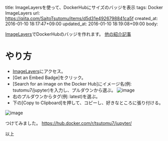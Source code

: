 title: ImageLayersを使って、DockerHubにサイズのバッジを表示
tags: Docker ImageLayers
url: https://qiita.com/SaitoTsutomu/items/d5d31e4926798841ca5f
created_at: 2016-01-10 18:17:47+09:00
updated_at: 2016-01-10 18:19:08+09:00
body:

[ImageLayers](https://imagelayers.io/)でDockerHubのバッジを作れます。
[他の紹介記事](http://qiita.com/DQNEO/items/495ea422b97bd2a734e9)

# やり方
- [ImageLayers](https://imagelayers.io/)にアクセス。
- [Get an Embed Badge]をクリック。
- [Search for an image on the Docker Hub]にイメージ名(例: tsutomu7/jupyter)を入力し、プルダウンから選ぶ。
![image](https://qiita-image-store.s3.amazonaws.com/0/13955/63c48e45-b9a4-ec95-5335-f1a969e69034.png)
- 右のプルダウンからタグ(例: latest)を選ぶ。
- 下の[Copy to Clipboard]を押して、コピーし、好きなところに張り付ける。

![image](https://qiita-image-store.s3.amazonaws.com/0/13955/b3b7d78d-4ee3-922e-ab6a-0bee19bafbce.png)

つけてみました。
https://hub.docker.com/r/tsutomu7/jupyter/

以上

